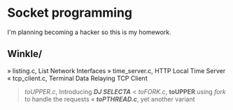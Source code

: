 # Socket programming
I'm planning becoming a hacker so this is my homework.
## Winkle/
» listing.c, List Network Interfaces
» time_server.c, HTTP Local Time Server
« tcp_client.c, Terminal Data Relaying TCP Client
> *toUPPER.c*, Introducing ***DJ SELECTA***
< *toFORK.c*, **toUPPER** using *fork* to handle the requests
« ***toPTHREAD.c***, yet another variant